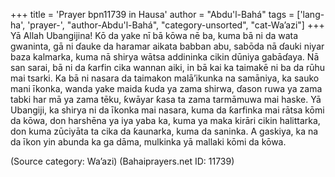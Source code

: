 +++
title = 'Prayer bpn11739 in Hausa'
author = "Abdu'l-Bahá"
tags = ['lang-ha', 'prayer-', "author-Abdu'l-Bahá", "category-unsorted", "cat-Wa’azi"]
+++
Yā Allah Ubangijina! Kō da yake nī bā kōwa nē ba, kuma bā ni da wata gwaninta, gā ni ɗauke da haramar aikata babban abu, sabōda nā ɗauki niyar baza kalmarka, kuma nā shirya wātsa addininka cikin dūniya gabāɗaya. Nā san sarai, bā ni da ƙarfin cika wannan aiki, in bā kai ka taimakē ni ba da rūhu mai tsarki. Ka bā ni nasara da taimakon malā’ikunka na samāniya, ka sauko mani īkonka, wanda yake maida ƙuda ya zama shirwa, ɗason ruwa ya zama tabki har mā ya zama tēku, ƙwāyar ƙasa ta zama tarmāmuwa mai haske.
Yā Ubangiji, ka shirya ni da īkonka mai nasara, kuma da ƙarfinka mai rātsa kōmi da kōwa, don harshēna ya iya yaba ka, kuma ya maka kirāri cikin halittarka, don kuma zūciyāta ta cika da ƙaunarka, kuma da saninka.
A gaskiya, ka na da īkon yin abunda ka ga dāma, mulkinka yā mallaki kōmi da kōwa.

(Source category: Wa’azi)
(Bahaiprayers.net ID: 11739)
